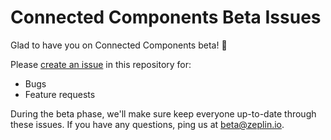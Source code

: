 # Connected Components Beta Issues

Glad to have you on Connected Components beta! 🧩

Please [create an issue](https://github.com/zeplin/connected-components-beta-issues/issues/new) in this repository for:

- Bugs
- Feature requests

During the beta phase, we'll make sure keep everyone up-to-date through these issues. If you have any questions, ping us at [beta@zeplin.io](mailto:beta@zeplin.io).
